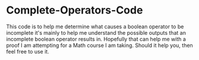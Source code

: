 # Complete-Operators-Code

This code is to help me determine what causes a boolean operator to be incomplete
it's mainly to help me understand the possible outputs that an incomplete boolean operator results in.
Hopefully that can help me with a proof I am attempting for a Math course I am taking.
Should it help you, then feel free to use it.
